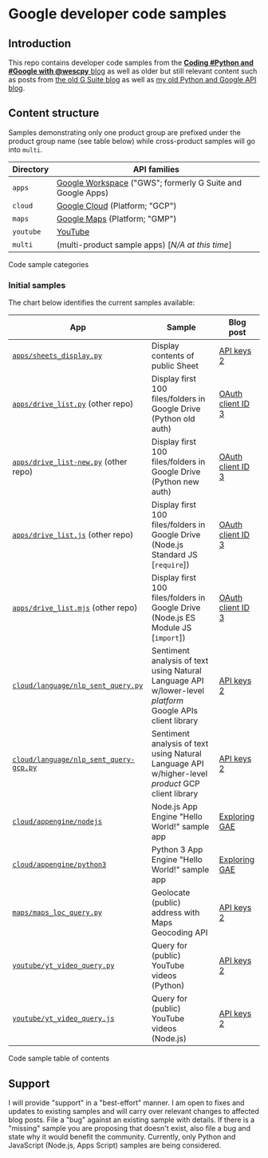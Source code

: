 # Google developer code samples

## Introduction

This repo contains developer code samples from the [**Coding #Python and #Google with @wescpy** blog](https://dev.to/wescpy) as well as older but still relevant content such as posts from [the old G Suite blog](https://gsuite-developers.googleblog.com/2015/) as well as [my old Python and Google API blog](https://wescpy.blogspot.com/).


## Content structure

Samples demonstrating only one product group are prefixed under the product group name (see table below) while cross-product samples will go into `multi`.

Directory | API families
--- | ---
`apps` | [Google Workspace](http://developers.google.com/gsuite) ("GWS"; formerly G Suite and Google Apps)
`cloud` | [Google Cloud](http://cloud.google.com) (Platform; "GCP")
`maps` | [Google Maps](http://developers.google.com/maps) (Platform; "GMP")
`youtube` | [YouTube](http://developers.google.com/youtube)
`multi` | (multi-product sample apps) [_N/A at this time_]

<figcaption>Code sample categories</figcaption>


### Initial samples

The chart below identifies the current samples available:

App | Sample | Blog post
--- | --- | ---
[`apps/sheets_display.py`](/apps/sheets_display.py) | Display contents of public Sheet | [API keys 2](https://dev.to/wescpy/getting-started-using-google-apis-api-keys-part-2-4je6)
[`apps/drive_list.py`](http://github.com/wescpy/gsuite-apis-intro/python/drive_list.py) (other repo) | Display first 100 files/folders in Google Drive (Python old auth) | [OAuth client ID 3](https://dev.to/wescpy/getting-started-using-google-apis-workspace-33-2me0)
[`apps/drive_list-new.py`](http://github.com/wescpy/gsuite-apis-intro/python/drive_list-new.py) (other repo) | Display first 100 files/folders in Google Drive (Python new auth) | [OAuth client ID 3](https://dev.to/wescpy/getting-started-using-google-apis-workspace-33-2me0)
[`apps/drive_list.js`](http://github.com/wescpy/gsuite-apis-intro/blob/master/nodejs/drive_list.js) (other repo) | Display first 100 files/folders in Google Drive (Node.js Standard JS [`require`]) | [OAuth client ID 3](https://dev.to/wescpy/getting-started-using-google-apis-workspace-33-2me0)
[`apps/drive_list.mjs`](http://github.com/wescpy/gsuite-apis-intro/blob/master/nodejs/drive_list.mjs) (other repo) | Display first 100 files/folders in Google Drive (Node.js ES Module JS [`import`]) | [OAuth client ID 3](https://dev.to/wescpy/getting-started-using-google-apis-workspace-33-2me0)
[`cloud/language/nlp_sent_query.py`](/cloud/language/nlp_sent_query.py) | Sentiment analysis of text using Natural Language API w/lower-level _platform_ Google APIs client library | [API keys 2](https://dev.to/wescpy/getting-started-using-google-apis-api-keys-part-2-4je6)
[`cloud/language/nlp_sent_query-gcp.py`](/cloud/language/nlp_sent_query-gcp.py) | Sentiment analysis of text using Natural Language API w/higher-level _product_ GCP client library | [API keys 2](https://dev.to/wescpy/getting-started-using-google-apis-api-keys-part-2-4je6)
[`cloud/appengine/nodejs`](/cloud/appengine/nodejs) | Node.js App Engine "Hello World!" sample app | [Exploring GAE]()
[`cloud/appengine/python3`](/cloud/appengine/python3) | Python 3 App Engine "Hello World!" sample app | [Exploring GAE]()
[`maps/maps_loc_query.py`](/maps/maps_loc_query.py) | Geolocate (public) address with Maps Geocoding API | [API keys 2](https://dev.to/wescpy/getting-started-using-google-apis-api-keys-part-2-4je6)
[`youtube/yt_video_query.py`](/youtube/yt_video_query.py) | Query for (public) YouTube videos (Python) | [API keys 2](https://dev.to/wescpy/getting-started-using-google-apis-api-keys-part-2-4je6)
[`youtube/yt_video_query.js`](/youtube/yt_video_query.js) | Query for (public) YouTube videos (Node.js) | [API keys 2](https://dev.to/wescpy/getting-started-using-google-apis-api-keys-part-2-4je6)

<figcaption>Code sample table of contents</figcaption>


## Support

I will provide "support" in a "best-effort" manner. I am open to fixes and updates to existing samples and will carry over relevant changes to affected blog posts. File a "bug" against an existing sample with details. If there is a "missing" sample you are proposing that doesn't exist, also file a bug and state why it would benefit the community. Currently, only Python and JavaScript (Node.js, Apps Script) samples are being considered.
